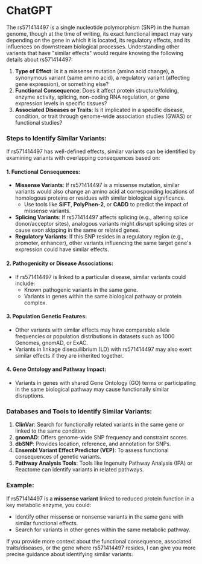 # ChatGPT

The rs571414497 is a single nucleotide polymorphism (SNP) in the human genome, though at the time of writing, its exact functional impact may vary depending on the gene in which it is located, its regulatory effects, and its influences on downstream biological processes. Understanding other variants that have "similar effects" would require knowing the following details about rs571414497:

1. **Type of Effect**: Is it a missense mutation (amino acid change), a synonymous variant (same amino acid), a regulatory variant (affecting gene expression), or something else?
2. **Functional Consequence**: Does it affect protein structure/folding, enzyme activity, splicing, non-coding RNA regulation, or gene expression levels in specific tissues?
3. **Associated Diseases or Traits**: Is it implicated in a specific disease, condition, or trait through genome-wide association studies (GWAS) or functional studies?

### Steps to Identify Similar Variants:
If rs571414497 has well-defined effects, similar variants can be identified by examining variants with overlapping consequences based on:

#### 1. **Functional Consequences**:
   - **Missense Variants**: If rs571414497 is a missense mutation, similar variants would also change an amino acid at corresponding locations of homologous proteins or residues with similar biological significance.
     - Use tools like **SIFT**, **PolyPhen-2**, or **CADD** to predict the impact of missense variants.
   - **Splicing Variants**: If rs571414497 affects splicing (e.g., altering splice donor/acceptor sites), analogous variants might disrupt splicing sites or cause exon skipping in the same or related genes.
   - **Regulatory Variants**: If this SNP resides in a regulatory region (e.g., promoter, enhancer), other variants influencing the same target gene's expression could have similar effects.

#### 2. **Pathogenicity or Disease Associations**:
   - If rs571414497 is linked to a particular disease, similar variants could include:
     - Known pathogenic variants in the same gene.
     - Variants in genes within the same biological pathway or protein complex.

#### 3. **Population Genetic Features**:
   - Other variants with similar effects may have comparable allele frequencies or population distributions in datasets such as 1000 Genomes, gnomAD, or ExAC.
   - Variants in linkage disequilibrium (LD) with rs571414497 may also exert similar effects if they are inherited together.

#### 4. **Gene Ontology and Pathway Impact**:
   - Variants in genes with shared Gene Ontology (GO) terms or participating in the same biological pathway may cause functionally similar disruptions.

### Databases and Tools to Identify Similar Variants:
1. **ClinVar**: Search for functionally related variants in the same gene or linked to the same condition.
2. **gnomAD**: Offers genome-wide SNP frequency and constraint scores.
3. **dbSNP**: Provides location, reference, and annotation for SNPs.
4. **Ensembl Variant Effect Predictor (VEP)**: To assess functional consequences of genetic variants.
5. **Pathway Analysis Tools**: Tools like Ingenuity Pathway Analysis (IPA) or Reactome can identify variants in related pathways.

### Example:
If rs571414497 is a **missense variant** linked to reduced protein function in a key metabolic enzyme, you could:
- Identify other missense or nonsense variants in the same gene with similar functional effects.
- Search for variants in other genes within the same metabolic pathway.

If you provide more context about the functional consequence, associated traits/diseases, or the gene where rs571414497 resides, I can give you more precise guidance about identifying similar variants.
